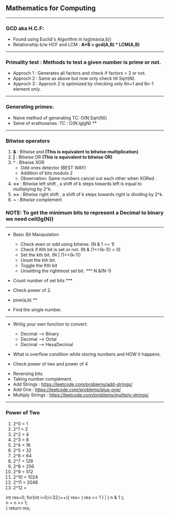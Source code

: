 ##              Mathematics for Computing 
-------------------------------------------------------------------------------
###  GCD aka H.C.F:
- Found using Euclid's Algorithm in log(max(a,b)) 
- Relationship b/w HCF and LCM : **A*B = gcd(A,B) * LCM(A,B)**

---------------------------------------------------------------------------------
### Primality test : Methods to test a given number is prime or not.
-   Approch 1 : Generates all factors and check if factors > 2 or not.
-   Approch 2 : Same as above but now only check till Sqrt(N).
-   Approch 3 : Approch 2 is optimized by checking only 6n+1 and 6n-1 element only. 

----------------------------------------------------------------------------------
###  Generating primes:
- Naive method of generating TC: O(N.Sqrt(N))
- Seive of erathosenes  :TC : O(N.lglgN) **

----------------------------------------------------------------------------------
### Bitwise operators
1. **&** : Bitwise and  **(This is equivalent to bitwise multiplication)** 
2. **|** : Bitwise OR **(This is equivalent to bitwise OR)**
3. **^** : Bitwise XOR 
    - Odd ones detector (BEST WAY)
    - Addition of bits modulo 2 
    - Observation: Same numbers cancel out each other when XORed .
4. **<<** : Bitwise left shift , a shift of k steps towards left is equal to multiplying by 2^k.
5. **>>** : Bitwise right shift , a shift of k steps towards right is dividing by 2^k.
6. **~**  : Bitwise complement 

### NOTE: To get the minimum bits to represent a Decimal to binary we need ceil(lg(N))
----------------------------------------------------------------------------------
- Basic Bit Manipulation
    - Check even or odd using bitwise. (N & 1 == 1)
    - Check if Kth bit is set or not. (N & (1<<(k-1)) > 0)
    - Set the kth bit. (N | (1<<(k-1))
    - Unset the kth bit.
    - Toggle the Kth bit 
    - Unsetting the rightmost set bit. *** N &(N-1)

- Count number of set bits  ***
- Check power of 2.
- pow(a,b) **
- Find the single number.
----------------------------------------------------------------------------------
- Writig your own function to convert:
    - Decimal --> Binary
    - Decimal --> Octal 
    - Decimal --> HexaDecimal
- What is overflow condition while storing numbers and HOW it happens.


- Check power of two and power of 4 
 <!-- n != 0 && ((n&(n-1)) == 0) && (n & 0xAAAAAAAA) == 0; -->

- Reversing bits.
- Taking number complement. 
- Add Strings : https://leetcode.com/problems/add-strings/ 
- Add One     : https://leetcode.com/problems/plus-one/
- Multiply Strings : https://leetcode.com/problems/multiply-strings/ 
----------------------------------------------------------------------------------
### Power of Two
1. 2^0 = 1
2. 2^1 = 2
3. 2^2 = 4
3. 2^3 = 8
4. 2^4 = 16
5. 2^5 = 32
6. 2^6 = 64
1. 2^7 = 128
2. 2^8 = 256
3. 2^9 = 512
4. 2^10 = 1024
5. 2^11 = 2048
6. 2^12 = 




 int res=0;
    for(int i=0;i<32;i++){
    	res= ( res << 1 ) | ( n & 1 );         
    	n = n >> 1;                  
    }
    return res;